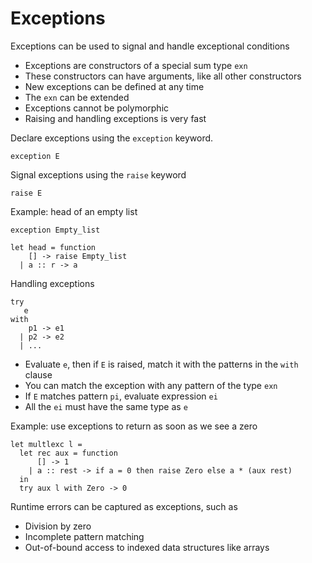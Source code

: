 # Exceptions

Exceptions can be used to signal and handle exceptional conditions

+ Exceptions are constructors of a special sum type `exn`
+ These constructors can have arguments, like all other constructors
+ New exceptions can be defined at any time
+ The `exn` can be extended
+ Exceptions cannot be polymorphic
+ Raising and handling exceptions is very fast

Declare exceptions using the `exception` keyword.

```
exception E
```

Signal exceptions using the `raise` keyword

```
raise E
```

Example: head of an empty list

```
exception Empty_list

let head = function
    [] -> raise Empty_list
  | a :: r -> a 
```

Handling exceptions

```
try
   e
with
    p1 -> e1
  | p2 -> e2
  | ...
```

+ Evaluate `e`, then if `E` is raised, match it with the patterns in the `with` clause
+ You can match the exception with any pattern of the type `exn`
+ If `E` matches pattern `pi`, evaluate expression `ei`
+ All the `ei` must have the same type as `e`

Example: use exceptions to return as soon as we see a zero

```
let multlexc l =
  let rec aux = function
      [] -> 1
    | a :: rest -> if a = 0 then raise Zero else a * (aux rest)
  in
  try aux l with Zero -> 0
```

Runtime errors can be captured as exceptions, such as

+ Division by zero
+ Incomplete pattern matching
+ Out-of-bound access to indexed data structures like arrays
